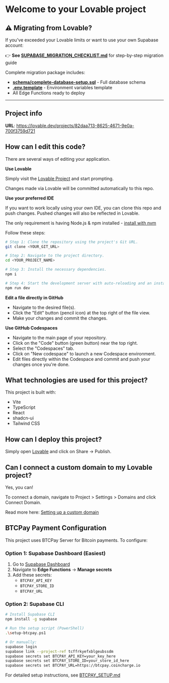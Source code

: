 # Welcome to your Lovable project

## ⚠️ Migrating from Lovable?

If you've exceeded your Lovable limits or want to use your own Supabase account:

👉 **See [SUPABASE_MIGRATION_CHECKLIST.md](./SUPABASE_MIGRATION_CHECKLIST.md)** for step-by-step migration guide

Complete migration package includes:
- **[schema/complete-database-setup.sql](./schema/complete-database-setup.sql)** - Full database schema
- **[.env.template](./.env.template)** - Environment variables template
- All Edge Functions ready to deploy

---

## Project info

**URL**: https://lovable.dev/projects/82daa713-8625-4671-9e0a-700f3759d721

## How can I edit this code?

There are several ways of editing your application.

**Use Lovable**

Simply visit the [Lovable Project](https://lovable.dev/projects/82daa713-8625-4671-9e0a-700f3759d721) and start prompting.

Changes made via Lovable will be committed automatically to this repo.

**Use your preferred IDE**

If you want to work locally using your own IDE, you can clone this repo and push changes. Pushed changes will also be reflected in Lovable.

The only requirement is having Node.js & npm installed - [install with nvm](https://github.com/nvm-sh/nvm#installing-and-updating)

Follow these steps:

```sh
# Step 1: Clone the repository using the project's Git URL.
git clone <YOUR_GIT_URL>

# Step 2: Navigate to the project directory.
cd <YOUR_PROJECT_NAME>

# Step 3: Install the necessary dependencies.
npm i

# Step 4: Start the development server with auto-reloading and an instant preview.
npm run dev
```

**Edit a file directly in GitHub**

- Navigate to the desired file(s).
- Click the "Edit" button (pencil icon) at the top right of the file view.
- Make your changes and commit the changes.

**Use GitHub Codespaces**

- Navigate to the main page of your repository.
- Click on the "Code" button (green button) near the top right.
- Select the "Codespaces" tab.
- Click on "New codespace" to launch a new Codespace environment.
- Edit files directly within the Codespace and commit and push your changes once you're done.

## What technologies are used for this project?

This project is built with:

- Vite
- TypeScript
- React
- shadcn-ui
- Tailwind CSS

## How can I deploy this project?

Simply open [Lovable](https://lovable.dev/projects/82daa713-8625-4671-9e0a-700f3759d721) and click on Share -> Publish.

## Can I connect a custom domain to my Lovable project?

Yes, you can!

To connect a domain, navigate to Project > Settings > Domains and click Connect Domain.

Read more here: [Setting up a custom domain](https://docs.lovable.dev/features/custom-domain#custom-domain)

## BTCPay Payment Configuration

This project uses BTCPay Server for Bitcoin payments. To configure:

### Option 1: Supabase Dashboard (Easiest)
1. Go to [Supabase Dashboard](https://supabase.com/dashboard/project/tcffrkyefxblgeubssdm)
2. Navigate to **Edge Functions** → **Manage secrets**
3. Add these secrets:
   - `BTCPAY_API_KEY`
   - `BTCPAY_STORE_ID`
   - `BTCPAY_URL`

### Option 2: Supabase CLI
```bash
# Install Supabase CLI
npm install -g supabase

# Run the setup script (PowerShell)
.\setup-btcpay.ps1

# Or manually:
supabase login
supabase link --project-ref tcffrkyefxblgeubssdm
supabase secrets set BTCPAY_API_KEY=your_key_here
supabase secrets set BTCPAY_STORE_ID=your_store_id_here
supabase secrets set BTCPAY_URL=https://btcpay.coincharge.io
```

For detailed setup instructions, see [BTCPAY_SETUP.md](./BTCPAY_SETUP.md)
